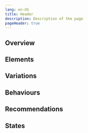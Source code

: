 ```yaml
---
lang: en-US
title: Header
description: Description of the page
pageHeader: true
---
```


## Overview

## Elements

## Variations

## Behaviours

## Recommendations

## States
